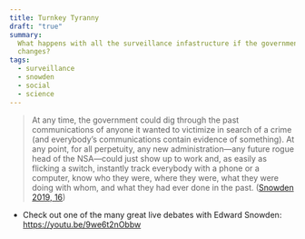 ```yaml
---
title: Turnkey Tyranny
draft: "true"
summary:
  What happens with all the surveillance infastructure if the government
  changes?
tags:
  - surveillance
  - snowden
  - social
  - science
---
```


> At any time, the government could dig through the past communications of
> anyone it wanted to victimize in search of a crime (and everybody’s
> communications contain evidence of something). At any point, for all
> perpetuity, any new administration—any future rogue head of the NSA—could just
> show up to work and, as easily as flicking a switch, instantly track everybody
> with a phone or a computer, know who they were, where they were, what they
> were doing with whom, and what they had ever done in the past.
> ([Snowden 2019, 16](#org690f4f1))

- Check out one of the many great live debates with Edward Snowden:
  <https://youtu.be/9we6t2nObbw>
